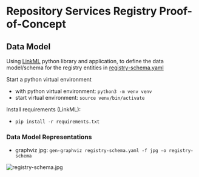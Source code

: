 # Repository Services Registry Proof-of-Concept

## Data Model

Using [LinkML](https://linkml.io/) python library and application, to define the data model/schema for the registry entities in [registry-schema.yaml](registry-schema.yaml)

Start a python virtual environment
* with python virtual environment: `python3 -m venv venv`
* start virtual environment: `source venv/bin/activate`

Install requirements (LinkML):
* `pip install -r requirements.txt`

### Data Model Representations

* graphviz jpg: `gen-graphviz registry-schema.yaml -f jpg -o registry-schema`

![registry-schema.jpg]()